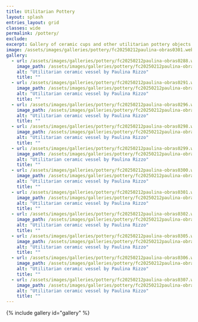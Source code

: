 ```yaml
---
title: Utilitarian Pottery
layout: splash
entries_layout: grid
classes: wide
permalink: /pottery/
exclude:
excerpt: Gallery of ceramic cups and other utilitarian pottery objects
image: /assets/images/galleries/pottery/fc20250212paulina-obras0301.webp
gallery:
  - url: /assets/images/galleries/pottery/fc20250212paulina-obras0288.webp
    image_path: /assets/images/galleries/pottery/fc20250212paulina-obras0288-th.webp
    alt: "Utilitarian ceramic vessel by Paulina Rizzo"
    title: ""
  - url: /assets/images/galleries/pottery/fc20250212paulina-obras0291.webp
    image_path: /assets/images/galleries/pottery/fc20250212paulina-obras0291-th.webp
    alt: "Utilitarian ceramic vessel by Paulina Rizzo"
    title: ""
  - url: /assets/images/galleries/pottery/fc20250212paulina-obras0296.webp
    image_path: /assets/images/galleries/pottery/fc20250212paulina-obras0296-th.webp
    alt: "Utilitarian ceramic vessel by Paulina Rizzo"
    title: ""
  - url: /assets/images/galleries/pottery/fc20250212paulina-obras0298.webp
    image_path: /assets/images/galleries/pottery/fc20250212paulina-obras0298-th.webp
    alt: "Utilitarian ceramic vessel by Paulina Rizzo"
    title: ""
  - url: /assets/images/galleries/pottery/fc20250212paulina-obras0299.webp
    image_path: /assets/images/galleries/pottery/fc20250212paulina-obras0299-th.webp
    alt: "Utilitarian ceramic vessel by Paulina Rizzo"
    title: ""
  - url: /assets/images/galleries/pottery/fc20250212paulina-obras0300.webp
    image_path: /assets/images/galleries/pottery/fc20250212paulina-obras0300-th.webp
    alt: "Utilitarian ceramic vessel by Paulina Rizzo"
    title: ""
  - url: /assets/images/galleries/pottery/fc20250212paulina-obras0301.webp
    image_path: /assets/images/galleries/pottery/fc20250212paulina-obras0301-th.webp
    alt: "Utilitarian ceramic vessel by Paulina Rizzo"
    title: ""
  - url: /assets/images/galleries/pottery/fc20250212paulina-obras0302.webp
    image_path: /assets/images/galleries/pottery/fc20250212paulina-obras0302-th.webp
    alt: "Utilitarian ceramic vessel by Paulina Rizzo"
    title: ""
  - url: /assets/images/galleries/pottery/fc20250212paulina-obras0305.webp
    image_path: /assets/images/galleries/pottery/fc20250212paulina-obras0305-th.webp
    alt: "Utilitarian ceramic vessel by Paulina Rizzo"
    title: ""
  - url: /assets/images/galleries/pottery/fc20250212paulina-obras0306.webp
    image_path: /assets/images/galleries/pottery/fc20250212paulina-obras0306-th.webp
    alt: "Utilitarian ceramic vessel by Paulina Rizzo"
    title: ""
  - url: /assets/images/galleries/pottery/fc20250212paulina-obras0307.webp
    image_path: /assets/images/galleries/pottery/fc20250212paulina-obras0307-th.webp
    alt: "Utilitarian ceramic vessel by Paulina Rizzo"
    title: ""
---
```


{% include gallery id="gallery" %}
